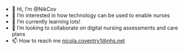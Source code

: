 - 👋 Hi, I’m @NikCov
- 👀 I’m interested in how technology can be used to enable nurses
- 🌱 I’m currently learning lots!
- 💞️ I’m looking to collaborate on digital nursing assessments and care plans
- 📫 How to reach me nicola.coventry1@nhs.net

<!---
NikCov/NikCov is a ✨ special ✨ repository because its `README.md` (this file) appears on your GitHub profile.
You can click the Preview link to take a look at your changes.
--->
